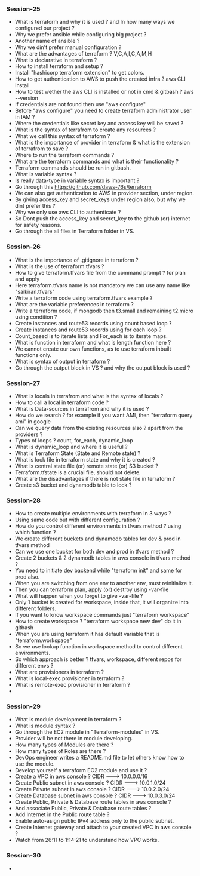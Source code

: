 ### Session-25
- What is terraform and why it is used ? and In how many ways we configured our project ?
- Why we prefer ansible while configuring big project ?
- Another name of ansible ?
- Why we din't prefer manual configuration ?
- What are the advantages of terraform ? V,C,A,I,C,A,M,H
- What is declarative in terraform ?
- How to install terraform and setup ?
- Install "hashicorp terraform extension" to get colors.
- How to get authentication to AWS to push the created infra ? aws CLI install
- How to test wether the aws CLI is installed or not in cmd & gitbash ? aws --version
- If credentials are not found then use "aws configure"
- Before "aws configure" you need to create terraform administrator user in IAM ?
- Where the credentials like secret key and access key will be saved ?
- What is the syntax of terrafrom to create any resources ?
- What we call this syntax of terraform ?
- What is the importance of provider in terraform & what is the extension of terrafrom to save ?
- Where to run the terraform commands ?
- What are the terraform commands and what is their functionality ?
- Terraform commands should be run in gitbash.
- What is variable syntax ?
- Is really data-type in variable syntax is important ?
- Go through this https://github.com/daws-76s/terraform
- We can also get authentication to AWS in provider section, under region.
- By giving access_key and secret_keys under region also, but why we dint prefer this ?
- Why we only use aws CLI to authenticate ?
- So Dont push the access_key and secret_key to the github (or) internet for safety reasons.
- Go through the all files in Terraform folder in VS.

### Session-26
- What is the importance of .gitignore in terraform ?
- What is the use of terraform.tfvars ?
- How to give terraform.tfvars file from the command prompt ? for plan and apply
- Here terraform.tfvars name is not mandatory we can use any name like "saikiran.tfvars"
- Write a terraform code using terraform.tfvars example ?
- What are the variable preferences in terraform ?
- Write a terraform code, if mongodb then t3.small and remaining t2.micro using condition ?
- Create instances and route53 records using count based loop ?
- Create instances and route53 records using for each loop ?
- Count_based is to iterate lists and For_each is to iterate maps.
- What is function in terraform and what is length function here ?
- We cannot create our own functions, as to use terraform inbuilt functions only.
- What is syntax of output in terraform ?
- Go through the output block in VS ? and why the output block is used ?

### Session-27 
- What is locals in terrafrom and what is the syntax of locals ?
- How to call a local in terraform code ?
- What is Data-sources in terrafrom and why it is used ?
- How do we search ? for example if you want AMI, then "terraform query ami" in google
- Can we query data from the existing resources also ? apart from the providers ?
- Types of loops ? count, for_each, dynamic_loop
- What is dynamic_loop and where it is useful ?
- What is Terraform State (State and Remote state) ?
- What is lock file in terraform state and why it is created ?
- What is central state file (or) remote state (or) S3 bucket ?
- Terraform.tfstate is a crucial file, should not delete.
- What are the disadvantages if there is not state file in terraform ?
- Create s3 bucket and dynamodb table to lock ?

### Session-28
- How to create multiple environments with terraform in 3 ways ?
- Using same code but with different configuration ?
- How do you control different environments in tfvars method ? using which function ?
- We create different buckets and dynamodb tables for dev & prod in tfvars method
- Can we use one bucket for both dev and prod in tfvars method ?
- Create 2 buckets & 2 dynamodb tables in aws console in tfvars method ?
- You need to initiate dev backend while "terraform init" and same for prod also.
- When you are switching from one env to another env, must reinitialize it.
- Then you can terraform plan, apply (or) destroy using -var-file
- What will happen when you forget to give -var-file ?
- Only 1 bucket is created for workspace, inside that, it will organize into different folders.
- If you want to know workspace commands just "terraform workspace"
- How to create workspace ? "terraform workspace new dev" do it in gitbash
- When you are using terraform it has default variable that is "terraform.workspace"
- So we use lookup function in workspace method to control different environments.
- So which approach is better ? tfvars, workspace, different repos for different envs ?
- What are provisioners in terraform ?
- What is local-exec provisioner in terraform ?
- What is remote-exec provisioner in terraform ?
- 

### Session-29
- What is module development in terraform ?
- What is module syntax ?
- Go through the EC2 module in "Terraform-modules" in VS.
- Provider will be not there in module developing.
- How many types of Modules are there ?
- How many types of Roles are there ?
- DevOps engineer writes a README.md file to let others know how to use the module.
- Develop yourself a terraform EC2 module and use it ?
- Create a VPC in aws console ? CIDR ---> 10.0.0.0/16
- Create Public subnet in aws console ? CIDR ---> 10.0.1.0/24
- Create Private subnet in aws console ? CIDR ---> 10.0.2.0/24
- Create Database subnet in aws console ? CIDR ---> 10.0.3.0/24
- Create Public, Private & Database route tables in aws console ?
- And associate Public, Private & Database route tables ?
- Add Internet in the Public route table ?
- Enable auto-asign public IPv4 address only to the public subnet.
- Create Internet gateway and attach to your created VPC in aws console ?
- Watch from 26:11 to 1:14:21 to understand how VPC works.

### Session-30
- 
